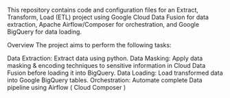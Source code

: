 This repository contains code and configuration files for an Extract, Transform, Load (ETL) project using Google Cloud Data Fusion for data extraction, Apache Airflow/Composer for orchestration, and Google BigQuery for data loading.


Overview
The project aims to perform the following tasks:

Data Extraction: Extract data using python.
Data Masking: Apply data masking & encoding techniques to sensitive information in Cloud Data Fusion before loading it into BigQuery.
Data Loading: Load transformed data into Google BigQuery tables.
Orchestration: Automate complete Data pipeline using Airflow ( Cloud Composer )
